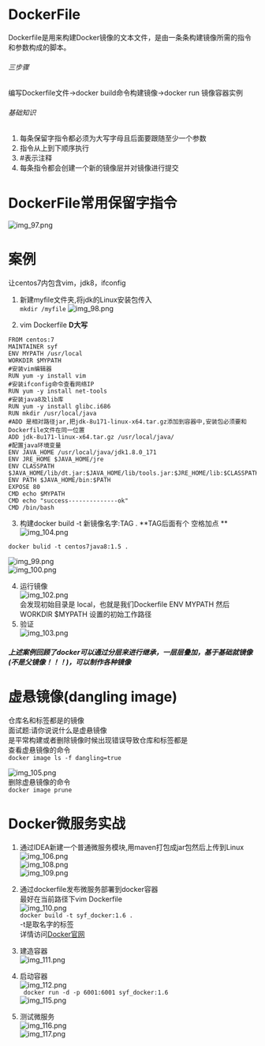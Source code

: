# DockerFile
Dockerfile是用来构建Docker镜像的文本文件，是由一条条构建镜像所需的指令和参数构成的脚本。  
###### 三步骤  
编写Dockerfile文件->docker build命令构建镜像->docker run 镜像容器实例   
###### 基础知识  
1. 每条保留字指令都必须为大写字母且后面要跟随至少一个参数
2. 指令从上到下顺序执行
3. #表示注释 
4. 每条指令都会创建一个新的镜像层并对镜像进行提交  


# DockerFile常用保留字指令  
![img_97.png](img_97.png)  


#  案例  
让centos7内包含vim，jdk8，ifconfig    
1. 新建myfile文件夹,将jdk的Linux安装包传入    
``
mkdir /myfile
``
![img_98.png](img_98.png)  

2. vim Dockerfile   **D大写**  
```
FROM centos:7
MAINTAINER syf
ENV MYPATH /usr/local
WORKDIR $MYPATH
#安装vim编辑器
RUN yum -y install vim
#安装ifconfig命令查看网络IP
RUN yum -y install net-tools
#安装java8及lib库
RUN yum -y install glibc.i686
RUN mkdir /usr/local/java
#ADD 是相对路径jar,把jdk-8u171-linux-x64.tar.gz添加到容器中,安装包必须要和Dockerfile文件在同一位置
ADD jdk-8u171-linux-x64.tar.gz /usr/local/java/
#配置java环境变量
ENV JAVA_HOME /usr/local/java/jdk1.8.0_171
ENV JRE_HOME $JAVA_HOME/jre
ENV CLASSPATH $JAVA_HOME/lib/dt.jar:$JAVA_HOME/lib/tools.jar:$JRE_HOME/lib:$CLASSPATH
ENV PATH $JAVA_HOME/bin:$PATH
EXPOSE 80
CMD echo $MYPATH
CMD echo "success--------------ok"
CMD /bin/bash
```  

3. 构建docker build -t  新镜像名字:TAG . 
**TAG后面有个 空格加点 **  
![img_104.png](img_104.png)  
```
docker bulid -t centos7java8:1.5 .
```
![img_99.png](img_99.png)  
![img_100.png](img_100.png)  

4. 运行镜像    
![img_102.png](img_102.png)   
会发现初始目录是 local，也就是我们Dockerfile  ENV MYPATH  然后WORKDIR $MYPATH 设置的初始工作路径  
5. 验证  
![img_103.png](img_103.png)  

##### 上述案例回顾了docker可以通过分层来进行继承，一层层叠加，基于基础就镜像(不是父镜像！！！)，可以制作各种镜像
# 虚悬镜像(dangling image)  
仓库名和标签都是<none>的镜像  
面试题:请你说说什么是虚悬镜像  
是平常构建或者删除镜像时候出现错误导致仓库和标签都是<none>  
查看虚悬镜像的命令  
``docker image ls -f dangling=true``   

 ![img_105.png](img_105.png)  
 删除虚悬镜像的命令  
 ``docker image prune``  

# Docker微服务实战  
1. 通过IDEA新建一个普通微服务模块,用maven打包成jar包然后上传到Linux   
![img_106.png](img_106.png)  
![img_108.png](img_108.png)  
![img_109.png](img_109.png)  

2. 通过dockerfile发布微服务部署到docker容器     
最好在当前路径下vim   Dockerfile   
![img_110.png](img_110.png)   
``docker build -t syf_docker:1.6 .``  
-t是取名字的标签  
详情访问[Docker官网](https://docs.docker.com/engine/reference/commandline/build/)  
3. 建造容器  
![img_111.png](img_111.png)     
4. 启动容器  
![img_112.png](img_112.png)    
`` docker run -d -p 6001:6001 syf_docker:1.6``  
![img_115.png](img_115.png)  
5. 测试微服务  
![img_116.png](img_116.png)  
![img_117.png](img_117.png)  


 


